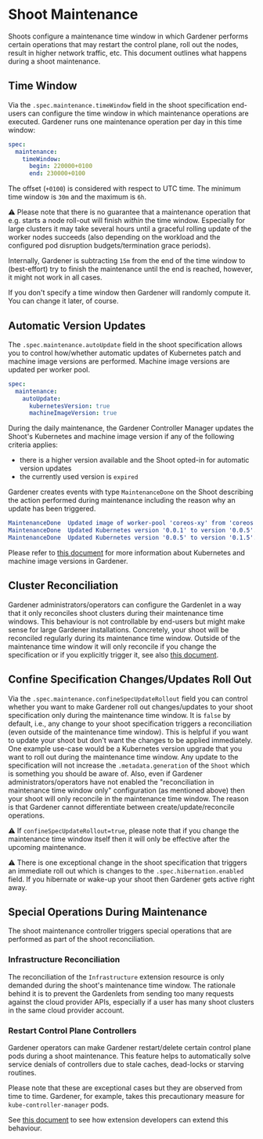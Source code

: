 # Shoot Maintenance

Shoots configure a maintenance time window in which Gardener performs certain operations that may restart the control plane, roll out the nodes, result in higher network traffic, etc.
This document outlines what happens during a shoot maintenance.

## Time Window

Via the `.spec.maintenance.timeWindow` field in the shoot specification end-users can configure the time window in which maintenance operations are executed.
Gardener runs one maintenance operation per day in this time window:

```yaml
spec:
  maintenance:
    timeWindow:
      begin: 220000+0100
      end: 230000+0100
```

The offset (`+0100`) is considered with respect to UTC time.
The minimum time window is `30m` and the maximum is `6h`.

⚠️  Please note that there is no guarantee that a maintenance operation that e.g. starts a node roll-out will finish *within* the time window.
Especially for large clusters it may take several hours until a graceful rolling update of the worker nodes succeeds (also depending on the workload and the configured pod disruption budgets/termination grace periods).

Internally, Gardener is subtracting `15m` from the end of the time window to (best-effort) try to finish the maintenance until the end is reached, however, it might not work in all cases.  

If you don't specify a time window then Gardener will randomly compute it.
You can change it later, of course.

## Automatic Version Updates

The `.spec.maintenance.autoUpdate` field in the shoot specification allows you to control how/whether automatic updates of Kubernetes patch and machine image versions are performed.
Machine image versions are updated per worker pool.

```yaml
spec:
  maintenance:
    autoUpdate:
      kubernetesVersion: true
      machineImageVersion: true
```

During the daily maintenance, the Gardener Controller Manager updates the Shoot's Kubernetes and machine image version if any of the following criteria applies:
 - there is a higher version available and the Shoot opted-in for automatic version updates
 - the currently used version is `expired`
 
Gardener creates events with type `MaintenanceDone` on the Shoot describing the action performed during maintenance including the reason why an update has been triggered.

```yaml
MaintenanceDone  Updated image of worker-pool 'coreos-xy' from 'coreos' version 'xy' to version 'abc'. Reason: AutoUpdate of MachineImage configured.
MaintenanceDone  Updated Kubernetes version '0.0.1' to version '0.0.5'. This is an increase in the patch level. Reason: AutoUpdate of Kubernetes version configured.
MaintenanceDone  Updated Kubernetes version '0.0.5' to version '0.1.5'. This is an increase in the minor level. Reason: Kubernetes version expired - force update required.
```

Please refer to [this document](./shoot_versions.md) for more information about Kubernetes and machine image versions in Gardener.
## Cluster Reconciliation

Gardener administrators/operators can configure the Gardenlet in a way that it only reconciles shoot clusters during their maintenance time windows.
This behaviour is not controllable by end-users but might make sense for large Gardener installations.
Concretely, your shoot will be reconciled regularly during its maintenance time window.
Outside of the maintenance time window it will only reconcile if you change the specification or if you explicitly trigger it, see also [this document](shoot_operations.md).

## Confine Specification Changes/Updates Roll Out

Via the `.spec.maintenance.confineSpecUpdateRollout` field you can control whether you want to make Gardener roll out changes/updates to your shoot specification only during the maintenance time window.
It is `false` by default, i.e., any change to your shoot specification triggers a reconciliation (even outside of the maintenance time window).
This is helpful if you want to update your shoot but don't want the changes to be applied immediately. One example use-case would be a Kubernetes version upgrade that you want to roll out during the maintenance time window.
Any update to the specification will not increase the `.metadata.generation` of the `Shoot` which is something you should be aware of.
Also, even if Gardener administrators/operators have not enabled the "reconciliation in maintenance time window only" configuration (as mentioned above) then your shoot will only reconcile in the maintenance time window.
The reason is that Gardener cannot differentiate between create/update/reconcile operations.

⚠️  If `confineSpecUpdateRollout=true`, please note that if you change the maintenance time window itself then it will only be effective after the upcoming maintenance.

⚠️  There is one exceptional change in the shoot specification that triggers an immediate roll out which is changes to the `.spec.hibernation.enabled` field.
If you hibernate or wake-up your shoot then Gardener gets active right away.

## Special Operations During Maintenance

The shoot maintenance controller triggers special operations that are performed as part of the shoot reconciliation.

### Infrastructure Reconciliation

The reconciliation of the `Infrastructure` extension resource is only demanded during the shoot's maintenance time window.
The rationale behind it is to prevent the Gardenlets from sending too many requests against the cloud provider APIs, especially if a user has many shoot clusters in the same cloud provider account.

### Restart Control Plane Controllers

Gardener operators can make Gardener restart/delete certain control plane pods during a shoot maintenance.
This feature helps to automatically solve service denials of controllers due to stale caches, dead-locks or starving routines.

Please note that these are exceptional cases but they are observed from time to time.
Gardener, for example, takes this precautionary measure for `kube-controller-manager` pods. 

See [this document](../extensions/shoot-maintenance.md) to see how extension developers can extend this behaviour.
